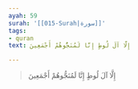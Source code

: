 ```yaml
---
ayah: 59
surah: '[[015-Surah|سورة]]'
tags:
- quran
text: إِلَّا آلَ لُوطٍ إِنَّا لَمُنَجُّوهُمْ أَجْمَعِينَ

---
```

> إِلَّا آلَ لُوطٍ إِنَّا لَمُنَجُّوهُمْ أَجْمَعِينَ
